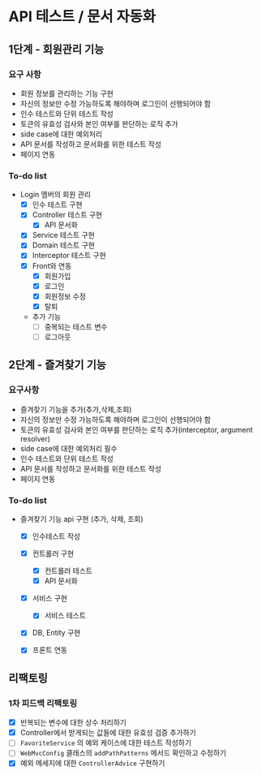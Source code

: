 # API 테스트 / 문서 자동화

## 1단계 - 회원관리 기능

### 요구 사항

- 회원 정보를 관리하는 기능 구현
- 자신의 정보만 수정 가능하도록 해야하며 로그인이 선행되어야 함
- 인수 테스트와 단위 테스트 작성
- 토큰의 유효성 검사와 본인 여부를 판단하는 로직 추가
- side case에 대한 예외처리
- API 문서를 작성하고 문서화를 위한 테스트 작성
- 페이지 연동

### To-do list
- Login 멤버의 회원 관리
    - [x] 인수 테스트 구현
    - [x] Controller 테스트 구현
        - [x] API 문서화
    - [x] Service 테스트 구현
    - [x] Domain 테스트 구현
    - [x] Interceptor 테스트 구현
    - [x] Front와 연동
        - [x] 회원가입
        - [x] 로그인
        - [x] 회원정보 수정
        - [x] 탈퇴
    - 추가 기능
        - [ ] 중복되는 테스트 변수
        - [ ] 로그아웃
        
## 2단계 - 즐겨찾기 기능

### 요구사항

- 즐겨찾기 기능을 추가(추가,삭제,조회)
- 자신의 정보만 수정 가능하도록 해야하며 로그인이 선행되어야 함
- 토큰의 유효성 검사와 본인 여부를 판단하는 로직 추가(interceptor, argument resolver)
- side case에 대한 예외처리 필수
- 인수 테스트와 단위 테스트 작성
- API 문서를 작성하고 문서화를 위한 테스트 작성
- 페이지 연동

### To-do list
 - 즐겨찾기 기능 api 구현 (추가, 삭제, 조회)
    - [x] 인수테스트 작성
    - [x] 컨트롤러 구현
        - [x] 컨트롤러 테스트
        - [x] API 문서화
    - [x] 서비스 구현
        - [x] 서비스 테스트
    - [x] DB, Entity 구현
    - [x] 프론트 연동



## 리팩토링

### 1차 피드백 리팩토링

- [x] 반복되는 변수에 대한 상수 처리하기
- [x] Controller에서 받게되는 값들에 대한 유효성 검증 추가하기
- [ ] `FavoriteService` 의 예외 케이스에 대한 테스트 작성하기
- [ ] `WebMvcConfig` 클래스의 `addPathPatterns` 메서드 확인하고 수정하기
- [x] 예외 메세지에 대한 `ControllerAdvice` 구현하기
